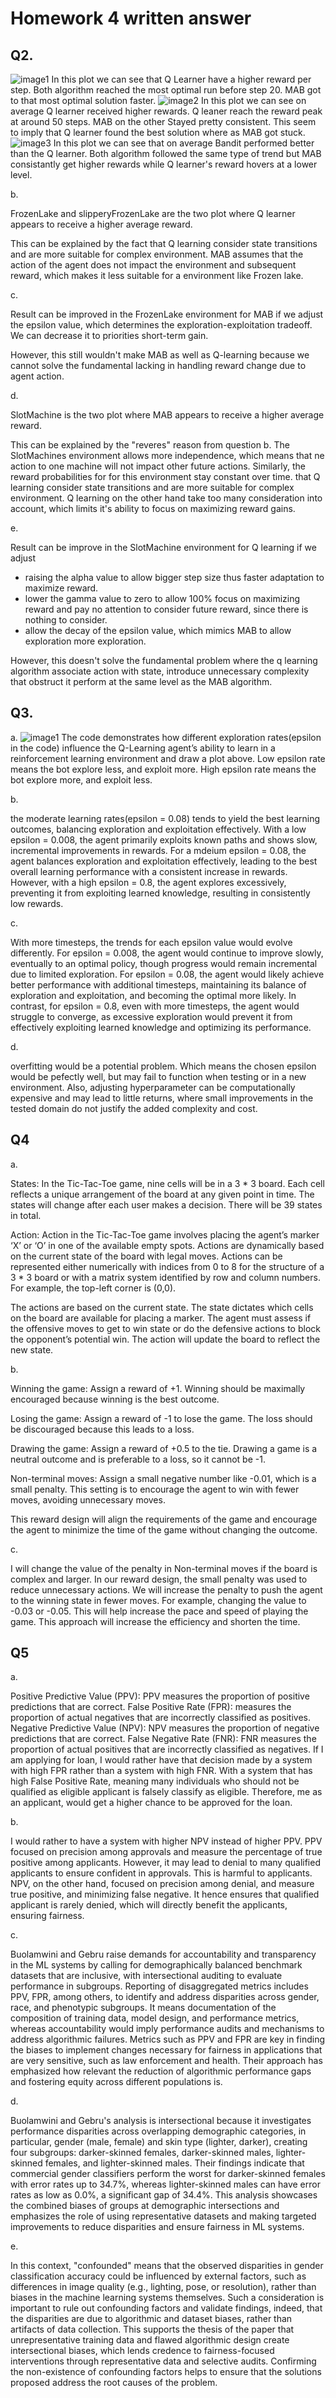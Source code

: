 # Homework 4 written answer
## Q2.
![image1](./free_response/2a_FrozenLake_Comparison.png)
In this plot we can see that Q Learner have a higher reward per step. Both algorithm reached the most optimal run before step 20. MAB got to that most optimal solution faster.
![image2](./free_response/2a_SlipperyFrozenLake_Comparison.png)
In this plot we can see on average Q learner received higher rewards. Q leaner reach the reward peak at around 50 steps. MAB on the other Stayed pretty consistent. This seem to imply that Q learner found the best solution where as MAB got stuck.
![image3](./free_response/2a_SlotMachines_Comparision.png)
In this plot we can see that on average Bandit performed better than the Q learner.  Both algorithm followed the same type of trend but MAB consistantly get higher rewards while Q learner's reward hovers at a lower level.

b.

FrozenLake and slipperyFrozenLake are the two plot where Q learner appears to receive a higher average reward.

This can be explained by the fact that Q learning consider state transitions and are more suitable for complex environment. MAB assumes that the action of the agent does not impact the environment and subsequent reward, which makes it less suitable for a environment like Frozen lake.

c. 

Result can be improved in the FrozenLake environment for MAB if we adjust the epsilon value, which determines the exploration-exploitation tradeoff. We can decrease it to priorities short-term gain.

However, this still wouldn't make MAB as well as Q-learning because we cannot solve the fundamental lacking in handling reward change due to agent action.

d.

SlotMachine is the two plot where MAB appears to receive a higher average reward.

This can be explained by the "reveres" reason from question b. The SlotMachines environment allows more independence, which means that ne action to one machine will not impact other future actions. Similarly, the reward probabilities for for this environment stay constant over time. that Q learning consider state transitions and are more suitable for complex environment. Q learning on the other hand take too many consideration into account, which limits it's ability to focus on maximizing reward gains.

e. 

Result can be improve in the SlotMachine environment for Q learning if we adjust 
- raising the alpha value to allow bigger step size thus faster adaptation to maximize reward.
- lower the gamma value to zero to allow 100% focus on maximizing reward and pay no attention to consider future reward, since there is nothing to consider.
- allow the decay of the epsilon value, which mimics MAB to allow exploration more exploration.

However, this doesn't solve the fundamental problem where the q learning algorithm associate action with state, introduce unnecessary complexity that obstruct it perform at the same level as the MAB algorithm.

## Q3.

a. 
![image1](./free_response//3a_g0.9_a0.2.png)
The code demonstrates how different exploration rates(epsilon in the code) influence the Q-Learning agent’s ability to learn in a reinforcement learning environment and draw a plot above. Low epsilon rate means the bot explore less, and exploit more. High epsilon rate means the bot explore more, and exploit less.

b. 

the moderate learning rates(epsilon = 0.08) tends to yield the best learning outcomes, balancing exploration and exploitation effectively. 
With a low epsilon = 0.008, the agent primarily exploits known paths and shows slow, incremental improvements in rewards. For a mdeium epsilon = 0.08, the agent balances exploration and exploitation effectively, leading to the best overall learning performance with a consistent increase in rewards. However, with a high epsilon = 0.8, the agent explores excessively, preventing it from exploiting learned knowledge, resulting in consistently low rewards.

c. 

With more timesteps, the trends for each epsilon value would evolve differently. For epsilon = 0.008, the agent would continue to improve slowly, eventually to an optimal policy, though progress would remain incremental due to limited exploration. For epsilon = 0.08, the agent would likely achieve better performance with additional timesteps, maintaining its balance of exploration and exploitation, and becoming the optimal more likely. In contrast, for epsilon = 0.8, even with more timesteps, the agent would struggle to converge, as excessive exploration would prevent it from effectively exploiting learned knowledge and optimizing its performance.

d. 

overfitting would be a potential problem. Which means the chosen epsilon would be pefectly well, but may fail to function when testing or in a new environment. Also, adjusting hyperparameter can be computationally expensive and may lead to little returns, where small improvements in the tested domain do not justify the added complexity and cost.

## Q4

a.	

States: In the Tic-Tac-Toe game, nine cells will be in a 3 * 3 board. Each cell reflects a unique arrangement of the board at any given point in time. The states will change after each user makes a decision. There will be 39 states in total. 

Action: Action in the Tic-Tac-Toe game involves placing the agent’s marker ‘X’ or ‘O’ in one of the available empty spots. Actions are dynamically based on the current state of the board with legal moves. Actions can be represented either numerically with indices from 0 to 8 for the structure of a 3 * 3 board or with a matrix system identified by row and column numbers. For example, the top-left corner is (0,0).

The actions are based on the current state. The state dictates which cells on the board are available for placing a marker. The agent must assess if the offensive moves to get to win state or do the defensive actions to block the opponent’s potential win. The action will update the board to reflect the new state.

b.	

Winning the game: Assign a reward of +1. Winning should be maximally encouraged because winning is the best outcome.

Losing the game: Assign a reward of -1 to lose the game. The loss should be discouraged because this leads to a loss.

Drawing the game: Assign a reward of +0.5 to the tie. Drawing a game is a neutral outcome and is preferable to a loss, so it cannot be -1.

Non-terminal moves: Assign a small negative number like -0.01, which is a small penalty. This setting is to encourage the agent to win with fewer moves, avoiding unnecessary moves.

This reward design will align the requirements of the game and encourage the agent to minimize the time of the game without changing the outcome.

c.	

I will change the value of the penalty in Non-terminal moves if the board is complex and larger. In our reward design, the small penalty was used to reduce unnecessary actions. We will increase the penalty to push the agent to the winning state in fewer moves. For example, changing the value to -0.03 or -0.05. This will help increase the pace and speed of playing the game. This approach will increase the efficiency and shorten the time.

## Q5

a.

Positive Predictive Value (PPV): PPV measures the proportion of positive predictions that are correct.
False Positive Rate (FPR): measures the proportion of actual negatives that are incorrectly classified as positives.
Negative Predictive Value (NPV): NPV measures the proportion of negative predictions that are correct.
False Negative Rate (FNR): FNR measures the proportion of actual positives that are incorrectly classified as negatives.
If I am applying for loan, I would rather have that decision made by a system with high FPR rather than a system with high FNR. With a system that has high False Positive Rate, meaning many individuals who should not be qualified as eligible applicant is falsely classify as eligible. Therefore, me as an applicant, would get a higher chance to be approved for the loan. 

b.

I would rather to have a system with higher NPV instead of higher PPV. PPV focused on precision among approvals and measure the percentage of true positive among applicants. However, it may lead to denial to many qualified applicants to ensure confident in approvals. This is harmful to applicants. NPV, on the other hand, focused on precision among denial, and measure true positive, and minimizing false negative. It hence ensures that qualified applicant is rarely denied, which will directly benefit the applicants, ensuring fairness. 

c.

Buolamwini and Gebru raise demands for accountability and transparency in the ML systems by calling for demographically balanced benchmark datasets that are inclusive, with intersectional auditing to evaluate performance in subgroups. Reporting of disaggregated metrics includes PPV, FPR, among others, to identify and address disparities across gender, race, and phenotypic subgroups. It means documentation of the composition of training data, model design, and performance metrics, whereas accountability would imply performance audits and mechanisms to address algorithmic failures. Metrics such as PPV and FPR are key in finding the biases to implement changes necessary for fairness in applications that are very sensitive, such as law enforcement and health. Their approach has emphasized how relevant the reduction of algorithmic performance gaps and fostering equity across different populations is.

d.

Buolamwini and Gebru's analysis is intersectional because it investigates performance disparities across overlapping demographic categories, in particular, gender (male, female) and skin type (lighter, darker), creating four subgroups: darker-skinned females, darker-skinned males, lighter-skinned females, and lighter-skinned males. Their findings indicate that commercial gender classifiers perform the worst for darker-skinned females with error rates up to 34.7%, whereas lighter-skinned males can have error rates as low as 0.0%, a significant gap of 34.4%. This analysis showcases the combined biases of groups at demographic intersections and emphasizes the role of using representative datasets and making targeted improvements to reduce disparities and ensure fairness in ML systems.

e.

In this context, "confounded" means that the observed disparities in gender classification accuracy could be influenced by external factors, such as differences in image quality (e.g., lighting, pose, or resolution), rather than biases in the machine learning systems themselves. Such a consideration is important to rule out confounding factors and validate findings, indeed, that the disparities are due to algorithmic and dataset biases, rather than artifacts of data collection. This supports the thesis of the paper that unrepresentative training data and flawed algorithmic design create intersectional biases, which lends credence to fairness-focused interventions through representative data and selective audits. Confirming the non-existence of confounding factors helps to ensure that the solutions proposed address the root causes of the problem.


